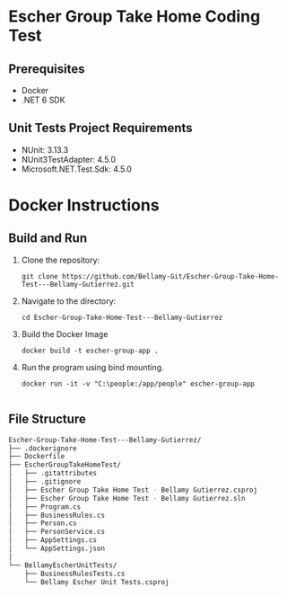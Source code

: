 # Escher Group Take Home Coding Test

## Prerequisites
* Docker
* .NET 6 SDK

## Unit Tests Project Requirements
* NUnit: 3.13.3
* NUnit3TestAdapter: 4.5.0
* Microsoft.NET.Test.Sdk: 4.5.0

# Docker Instructions
## Build and Run
1. Clone the repository:
   ```
   git clone https://github.com/Bellamy-Git/Escher-Group-Take-Home-Test---Bellamy-Gutierrez.git

2. Navigate to the directory:
   ```
   cd Escher-Group-Take-Home-Test---Bellamy-Gutierrez

3. Build the Docker Image
   ```
   docker build -t escher-group-app .

4. Run the program using bind mounting.
   ```
   docker run -it -v "C:\people:/app/people" escher-group-app


## File Structure
```bash
Escher-Group-Take-Home-Test---Bellamy-Gutierrez/
├── .dockerignore
├── Dockerfile
├── EscherGroupTakeHomeTest/
│   ├── .gitattributes
│   ├── .gitignore
│   ├── Escher Group Take Home Test - Bellamy Gutierrez.csproj
│   ├── Escher Group Take Home Test - Bellamy Gutierrez.sln
│   ├── Program.cs
│   ├── BusinessRules.cs
│   ├── Person.cs
│   ├── PersonService.cs
│   ├── AppSettings.cs
│   └── AppSettings.json
│
└── BellamyEscherUnitTests/
    ├── BusinessRulesTests.cs
    └── Bellamy Escher Unit Tests.csproj
```
